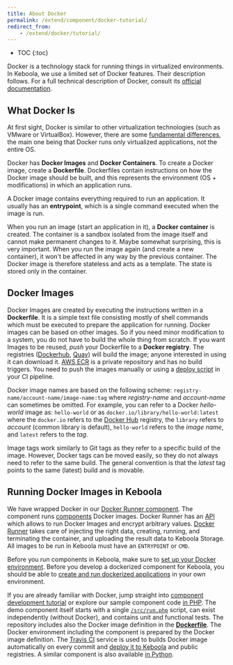 ```yaml
---
title: About Docker
permalink: /extend/component/docker-tutorial/
redirect_from:
    - /extend/docker/tutorial/
---
```


* TOC
{:toc}

Docker is a technology stack for running things in virtualized environments. In Keboola, we use a limited set of Docker features.
Their description follows. For a full technical description of Docker, consult its
[official documentation](https://docs.docker.com/).

## What Docker Is
At first sight, Docker is similar to other virtualization technologies (such as VMware or VirtualBox).
However, there are some [fundamental differences](https://docs.docker.com/engine/understanding-docker/),
the main one being that Docker runs only virtualized applications, not the entire OS.

Docker has **Docker Images** and **Docker Containers**. To create a Docker image, create a **Dockerfile**.
Dockerfiles contain instructions on how the Docker image should be built, and this represents the environment
(OS + modifications) in which an application runs.

A Docker image contains everything required to run an application. It usually has an **entrypoint**, which is
a single command executed when the image is run.

When you run an image (start an application in it), a **Docker container** is created. The container is a sandbox
isolated from the image itself and cannot make permanent changes to it. Maybe somewhat surprising, this is very important.
When you run the image again (and create a new container), it won't be affected in any way by the previous
container. The Docker image is therefore stateless and acts as a template. The state is stored only in the container.

## Docker Images
Docker Images are created by executing the instructions written in a **Dockerfile**. It is a simple text
file consisting mostly of shell commands which must be executed to prepare the application for running.
Docker images can be based on other images. So if
you need minor modification to a system, you do not have to build the whole thing from scratch. If you want Images to be
reused, *push* your Dockerfile to a **Docker registry**. The registries ([Dockerhub](https://hub.docker.com/),
[Quay](https://quay.io/)) will build the image; anyone interested in using it can download it.
[AWS ECR](https://aws.amazon.com/ecr/) is a private repository and has no build triggers. You need to push the images manually or
using a [deploy script](/extend/component/deployment/) in your CI pipeline.

Docker image names are based on the following scheme: `registry-name/account-name/image-name:tag` where _registry-name_
and _account-name_ can sometimes be omitted. For example, you can refer to a Docker _hello-world_ image as: `hello-world`
or as `docker.io/library/hello-world:latest`
where the `docker.io` refers to the [Docker Hub](https://hub.docker.com/) registry,
the `library` refers to _account_ (common library is default), `hello-world` refers to the _image name_,
and `latest` refers to the _tag_.

Image tags work similarly to Git tags as they refer to a specific build of the image. However, Docker tags can be moved
easily, so they do not always need to refer to the same build. The general convention is that the *latest*
tag points to the same (latest) build and is movable.

## Running Docker Images in Keboola
We have wrapped Docker in our [Docker Runner component](/extend/docker-runner/). The component
runs [components](/extend/component/) Docker images. Docker Runner
has an [API](/extend/docker-runner/#api)
which allows to run Docker Images and encrypt arbitrary values.
[Docker Runner](/extend/docker-runner/) takes
care of injecting the right data, creating, running, and terminating the container, and uploading
the result data to Keboola Storage. All images to be run in Keboola must have an `ENTRYPOINT` or `CMD`.

Before you run components in Keboola, make sure to
[set up your Docker environment](/extend/component/docker-tutorial/setup/).
Before you develop a dockerized component for Keboola, you should be able to
[create and run dockerized applications](/extend/component/docker-tutorial/howto/) in your own environment.

If you are already familiar with Docker, jump straight into [component development tutorial](/extend/component/tutorial/)
or explore our sample component code [in PHP](https://github.com/keboola/docker-demo-app).
The demo component itself starts with a single
[`/src/run.php`](https://github.com/keboola/docker-demo-app/blob/master/run.php) script,
can exist independently (without Docker), and contains unit and functional tests.
The repository includes also the Docker image definition in the
[**Dockerfile**](https://github.com/keboola/docker-demo-app/blob/master/Dockerfile). The Docker environment including the component
is prepared by the Docker image definition. The [Travis CI](https://docs.travis-ci.com/) service is used to builds Docker image automatically on every commit and
[deploy it to Keboola](/extend/component/deployment/) and public registries.
A similar component is also available [in Python](https://github.com/keboola/python-custom-application-text-splitter).
